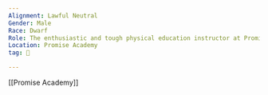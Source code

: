 ```yaml
---
Alignment: Lawful Neutral
Gender: Male 
Race: Dwarf 
Role: The enthusiastic and tough physical education instructor at Promise Academy. Coach Ironfist is a former adventurer with a strong focus on discipline and physical fitness. He pushes the students to their limits, instilling in them a sense of determination and resilience. Despite his gruff exterior, he genuinely cares about the well-being and growth of his students.
Location: Promise Academy
tag: 👤️

---
```


[[Promise Academy]]